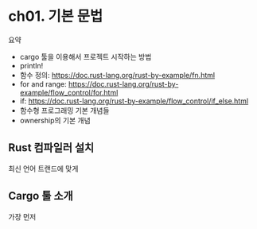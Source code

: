 # ch01. 기본 문법

요약
* cargo 툴을 이용해서 프로젝트 시작하는 방법
* println!
* 함수 정의: https://doc.rust-lang.org/rust-by-example/fn.html
* for and range: https://doc.rust-lang.org/rust-by-example/flow_control/for.html
* if: https://doc.rust-lang.org/rust-by-example/flow_control/if_else.html
* 함수형 프로그래밍 기본 개념들
* ownership의 기본 개념

## Rust 컴파일러 설치

최신 언어 트랜드에 맞게 

## Cargo 툴 소개

가장 먼저
